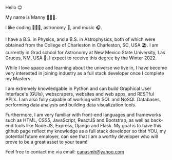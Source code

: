 Hello 😊

My name is Manny 🙋🏽‍♂️.

I like coding 👨🏽‍💻, astronomy 🔭, and music 🎧.

I have a B.S. in Physics, and a B.S. in Astrophysics, both of which were obtained from the College of Charleston in Charleston, SC, USA 🏖.
I am currently in Grad school for Astronomy at New Mexico State University, Las Cruces, NM, USA 🌵. 
I expect to receive this degree by the Winter 2022.

While I love space and learning about the universe we live in, I have become very interested in joining industry as a full stack developer once I complete my Masters.

I am extremely knowledgable in Python and can build Graphical User Interface's (GUIs), webscrapers, websites and web apps, and RESTful API's. I am also fully capable of working with SQL and NoSQL Databases, performing data analysis and building data visualization tools.

Furthermore, I am very familiar with front-end languages and frameworks such as HTML, CSS5, JavaScript, ReactJS and Bootstrap, as well as back-end tools like Node.JS, Express, Django and Flask. My goal is to have this github page reflect my knowledge as a full stack developer so that YOU, my potential future employer, can see that I am a worthy developer who will prove to be a great asset to your team!

Feel free to contact me via email: canasmh@yahoo.com
